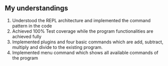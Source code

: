 ## My understandings

1.	Understood the REPL architecture and implemented the command pattern in the code
2.	Achieved 100% Test coverage while the program functionalities are achieved fully
3.	Implemented plugins and four basic commands which are add, subtract, multiply and divide to the existing program.
4.	Implemented menu command which shows all available commands of the program
